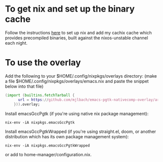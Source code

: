 # To get nix and set up the binary cache

Follow the instructions [here](https://app.cachix.org/cache/mjlbach) to set up nix and add my cachix cache which provides precompiled binaries, built against the nixos-unstable channel each night.

# To use the overlay

Add the following to your $HOME/.config/nixpkgs/overlays directory: (make a file $HOME/.config/nixpkgs/overlays/emacs.nix and paste the snippet below into that file)

```nix
(import (builtins.fetchTarball {
      url = https://github.com/mjlbach/emacs-pgtk-nativecomp-overlay/archive/master.tar.gz;
    })).overlay;
```

Install emacsGccPgtk (if you're using native nix package management):
```
nix-env -iA nixpkgs.emacsGccPgtk
```
Install emacsGccPgtkWrapped (if you're using straight.el, doom, or another distribution which has its own package management system):
```
nix-env -iA nixpkgs.emacsGccPgtkWrapped
```
or add to home-manager/configuration.nix.
